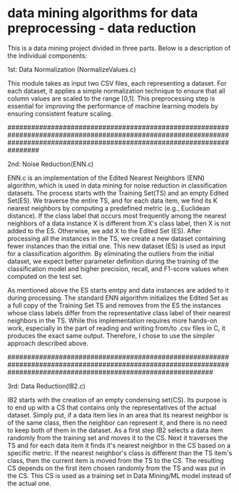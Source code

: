 # data mining algorithms for data preprocessing - data reduction 

This is a data mining project divided in three parts.  Below is a description of the individual components:

1st: Data Normalization (NormalizeValues.c)

This module takes as input two CSV files, each representing a dataset. For each dataset, it applies a simple normalization technique to ensure that all column values are scaled to the range [0,1]. This preprocessing step is essential for improving the performance of machine learning models by ensuring consistent feature scaling.

################################################################################################################################################################################

2nd: Noise Reduction(ENN.c)

ENN.c is an implementation of the Edited Nearest Neighbors (ENN) algorithm, which is used in data mining for noise reduction in classification datasets. The process starts with the Training Set(TS) and an empty Edited Set(ES). We traverse the entire TS, and for each data item, we find its K nearest neighbors by computing a predefined metric (e.g., Euclidean distance). If the class label that occurs most frequently among the nearest neighbors of a data instance X is different from X's class label, then X is not added to the ES. Otherwise, we add X to the Edited Set (ES). After processing all the instances in the TS, we create a new dataset containing fewer instances than the initial one. This new dataset (ES) is used as input for a classification algorithm. By eliminating the outliers from the initial dataset, we expect better parameter definition during the training of the classification model and higher precision, recall, and F1-score values when computed on the test set.

As mentioned above the ES starts emtpy and data instances are added to it during processing. The standard ENN algorithm initializes the Edited Set as a full copy of the Training Set TS and removes from the ES the instances whose  class labels differ from the representative class label of their nearest neighbors in the TS. While this implementation requires more hands-on work, especially in the part of  reading and writing from/to .csv files in C, it produces the exact same output. Therefore, I chose to use the simpler approach described above.

####################################################################################################################################################################

3rd: Data Reduction(IB2.c)

IB2 starts with the creation of an empty condensing set(CS). Its purpose is to end up with a CS that contains only the representatives of the actual dataset. Simply put, if a data item lies in an area that its nearest neighbor is of the same class, then the neighbor can represent it, and there is no need to keep both of them in the dataset. As a first step IB2 selects a data item randomly from the training set and moves it to the CS. Next it traverses the TS  and for each data item it finds it's nearest neighbor in the CS based on a specific metric. If the nearest neighbor's class is different than the TS item's class, then the current item is moved from the TS to the CS. The resulting CS depends on the first item chosen randomly from the TS and was put in the CS. This CS is used as a training set in Data Mining/ML model instead of the actual one.
